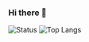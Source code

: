 ### Hi there 👋
![Status](https://github-readme-stats.vercel.app/api?username=taryune&count_private=true)
![Top Langs](https://github-readme-stats.vercel.app/api/top-langs/?username=taryune)
<!--
**taryune/taryune** is a ✨ _special_ ✨ repository because its `README.md` (this file) appears on your GitHub profile.

Here are some ideas to get you started:

- 🔭 I’m currently working on ...
- 🌱 I’m currently learning ...
- 👯 I’m looking to collaborate on ...
- 🤔 I’m looking for help with ...
- 💬 Ask me about ...
- 📫 How to reach me: ...
- 😄 Pronouns: ...
- ⚡ Fun fact: ...
-->
